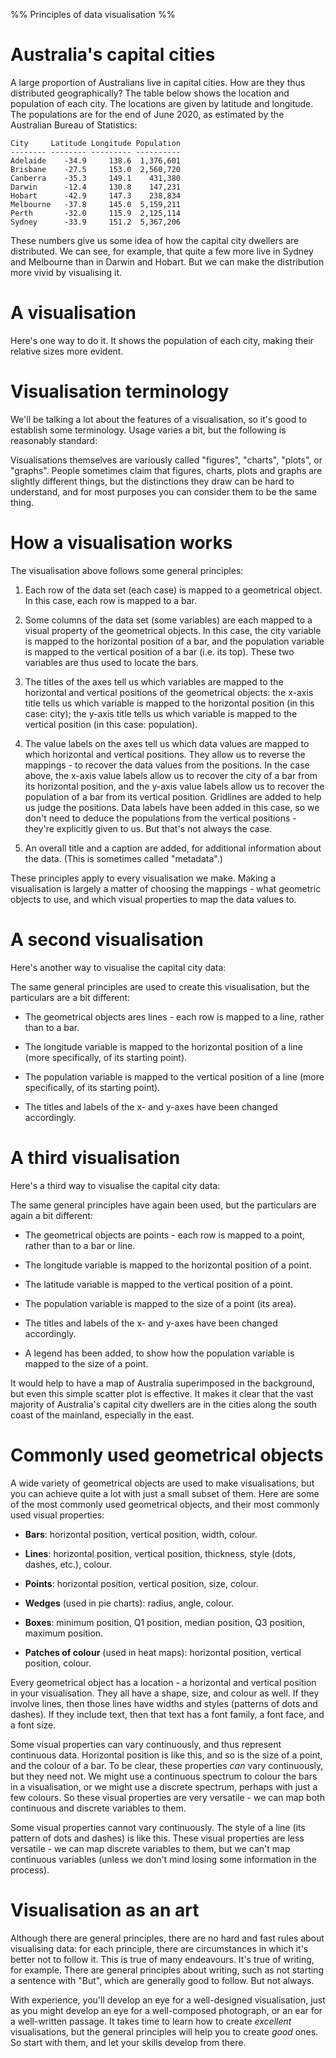 %% Principles of data visualisation %%

# Australia's capital cities

A large proportion of Australians live in capital cities. How are they thus distributed geographically? The table below shows the location and population of each city. The locations are given by latitude and longitude. The populations are for the end of June 2020, as estimated by the Australian Bureau of Statistics:

```
City     Latitude Longitude Population
-------- -------- --------- ----------
Adelaide    -34.9     138.6  1,376,601
Brisbane    -27.5     153.0  2,560,720
Canberra    -35.3     149.1    431,380
Darwin      -12.4     130.8    147,231
Hobart      -42.9     147.3    238,834
Melbourne   -37.8     145.0  5,159,211
Perth       -32.0     115.9  2,125,114
Sydney      -33.9     151.2  5,367,206
```

These numbers give us some idea of how the capital city dwellers are distributed. We can see, for example, that quite a few more live in Sydney and Melbourne than in Darwin and Hobart. But we can make the distribution more vivid by visualising it.

# A visualisation

Here's one way to do it. It shows the population of each city, making their relative sizes more evident.

<div id="pops"></div>
<script>
  Highcharts.chart("pops", {
  	title: {text: "Population of Australia's Capital Cities on 30 June 2020"},
  	subtitle: {text: "Populations are estimates"},
  	caption: {text: "Source: Australian Bureau of Statistics"},
  	xAxis: {title: {text: "Capital city"}, type: "category",},
  	yAxis: {min: 0, title: {text: "Population"}, tickInterval: 1000000},
  	legend: {enabled: false},
  	series: [{
  	  type: 'column',
  	  dataLabels: {enabled: true},
  		data: [
        ["Adelaide", 1376601],
        ["Brisbane", 2560720],
        ["Canberra", 431380],
        ["Darwin", 147231],
        ["Hobart", 238834],
        ["Melbourne", 5159211],
        ["Perth", 2125114],
        ["Sydney", 5367206],
      ],
  	}]
  });
</script>

# Visualisation terminology

We'll be talking a lot about the features of a visualisation, so it's good to establish some terminology. Usage varies a bit, but the following is reasonably standard:

<div id="terminology"></div>
<script>
  Highcharts.chart("terminology", {
    title: {text: "Visualisation title"},
	  subtitle: {text: "Visualisation subtitle"},
	  caption: {text: "Visualisation caption"},
  	xAxis: {title: {text: "x-axis title/label"}, labels: {format: "Value label"}},
  	yAxis: {min: 0, title: {text: "y-axis title/label"}, tickInterval: 1000000, labels: {format: "Value label"}},
    legend: {title: {text: "Legend title", style: {"fontWeight": "normal"}}, itemStyle: {fontWeight: "normal"}},
  	series: [{
  	  type: 'column',
  	  name: "Series label",
  	  dataLabels: {enabled: true, format: "Data label", style: {"fontWeight": "normal"}},
  		data: [1376601, 2560720, 431380, 147231, 238834, 5159211, 2125114, 5367206],
  	}]
  });
</script>

Visualisations themselves are variously called "figures", "charts", "plots", or "graphs". People sometimes claim that figures, charts, plots and graphs are slightly different things, but the distinctions they draw can be hard to understand, and for most purposes you can consider them to be the same thing.

# How a visualisation works

The visualisation above follows some general principles:

1. Each row of the data set (each case) is mapped to a geometrical object. In this case, each row is mapped to a bar.

1. Some columns of the data set (some variables) are each mapped to a visual property of the geometrical objects. In this case, the city variable is mapped to the horizontal position of a bar, and the population variable is mapped to the vertical position of a bar (i.e. its top). These two variables are thus used to locate the bars.

1. The titles of the axes tell us which variables are mapped to the horizontal and vertical positions of the geometrical objects: the x-axis title tells us which variable is mapped to the horizontal position (in this case: city); the y-axis title tells us which variable is mapped to the vertical position (in this case: population).

1. The value labels on the axes tell us which data values are mapped to which horizontal and vertical positions. They allow us to reverse the mappings - to recover the data values from the positions. In the case above, the x-axis value labels allow us to recover the city of a bar from its horizontal position, and the y-axis value labels allow us to recover the population of a bar from its vertical position. Gridlines are added to help us judge the positions. Data labels have been added in this case, so we don't need to deduce the populations from the vertical positions - they're explicitly given to us. But that's not always the case.

1. An overall title and a caption are added, for additional information about the data. (This is sometimes called "metadata".)

These principles apply to every visualisation we make. Making a visualisation is largely a matter of choosing the mappings - what geometric objects to use, and which visual properties to map the data values to.

# A second visualisation

Here's another way to visualise the capital city data:

<div id="longs"></div>
<script>
  Highcharts.chart("longs", {
  	title: {text: "Population of Australia's Capital Cities on 30 June 2020"},
  	caption: {text: "Source: Australian Bureau of Statistics"},
  	xAxis: {title: {text: "Longitude"}, gridLineWidth: 1, tickInterval: 2},
  	yAxis: {min: 0, title: {text: "Population"}, tickInterval: 1000000},
  	legend: {enabled: false},
  	series: [{
  	  type: "line",
  	  pointWidth: 20,
  		data: [
        {name: "Perth", x: 115.9, y: 2125114},
        {name: "Darwin", x: 130.8, y: 147231},
        {name: "Adelaide", x: 138.6, y: 1376601},
        {name: "Melbourne", x: 145.0, y: 5159211},
        {name: "Hobart", x: 147.3, y: 238834},
        {name: "Canberra", x: 149.1, y: 431380},
        {name: "Sydney", x: 151.2, y: 5367206},
        {name: "Brisbane", x: 153.0, y: 2560720},
      ],
  	}]
  });
</script>

The same general principles are used to create this visualisation, but the particulars are a bit different:

- The geometrical objects ares lines - each row is mapped to a line, rather than to a bar.

- The longitude variable is mapped to the horizontal position of a line (more specifically, of its starting point).

- The population variable is mapped to the vertical position of a line (more specifically, of its starting point).

- The titles and labels of the x- and y-axes have been changed accordingly.

# A third visualisation

Here's a third way to visualise the capital city data:

<div id="latlonpop"></div>
<script>
  Highcharts.chart("latlonpop", {
    chart: {type: "bubble", height: 500},
  	title: {text: "Population of Australia's Capital Cities on 30 June 2020"},
  	caption: {text: "Source: Australian Bureau of Statistics"},
    xAxis: {min: 110, max: 160, title: {enabled: true, text: "Longitude"}, gridLineWidth: 1, tickInterval: 2},
    yAxis: {title: {text: "Latitude"}, tickInterval: 2},
    series: [{
      name: "",
      data: [
        {name: "Adelaide", y: -34.9, x: 138.6, z: 1376601},
        {name: "Brisbane", y: -27.5, x: 153.0, z: 2560720},
        {name: "Canberra", y: -35.3, x: 149.1, z: 431380},
        {name: "Darwin", y: -12.4, x: 130.8, z: 147231},
        {name: "Hobart", y: -42.9, x: 147.3, z: 238834},
        {name: "Melbourne", y: -37.8, x: 145.0, z: 5159211},
        {name: "Perth", y: -32.0, x: 115.9, z: 2125114},
        {name: "Sydney", y: -33.9, x: 151.2, z: 5367206},
      ],
      dataLabels: {enabled: false, format: "{point.name}<br>{point.z:,.0f}", useHTML: true, allowOverlap: true},
    }],
    legend: {title: {text: "Population", style: {"fontWeight": "normal"}}, symbolWidth: 0, align: "right", verticalAlign: "middle", layout: "vertical", bubbleLegend: {enabled: true, ranges: [{value: 2000000},{value: 4000000},{value: 6000000}]}},
  });
</script>

The same general principles have again been used, but the particulars are again a bit different:

- The geometrical objects are points - each row is mapped to a point, rather than to a bar or line.

- The longitude variable is mapped to the horizontal position of a point.

- The latitude variable is mapped to the vertical position of a point.

- The population variable is mapped to the size of a point (its area).

- The titles and labels of the x- and y-axes have been changed accordingly.

- A legend has been added, to show how the population variable is mapped to the size of a point. 

It would help to have a map of Australia superimposed in the background, but even this simple scatter plot is effective. It makes it clear that the vast majority of Australia's capital city dwellers are in the cities along the south coast of the mainland, especially in the east.

# Commonly used geometrical objects

A wide variety of geometrical objects are used to make visualisations, but you can achieve quite a lot with just a small subset of them. Here are some of the most commonly used geometrical objects, and their most commonly used visual properties:

- **Bars**: horizontal position, vertical position, width, colour. 

- **Lines**: horizontal position, vertical position, thickness, style (dots, dashes, etc.), colour. 

- **Points**: horizontal position, vertical position, size, colour. 

- **Wedges** (used in pie charts): radius, angle, colour. 

- **Boxes**: minimum position, Q1 position, median position, Q3 position, maximum position.

- **Patches of colour** (used in heat maps): horizontal position, vertical position, colour.

Every geometrical object has a location - a horizontal and vertical position in your visualisation. They all have a shape, size, and colour as well. If they involve lines, then those lines have widths and styles (patterns of dots and dashes). If they include text, then that text has a font family, a font face, and a font size.

Some visual properties can vary continuously, and thus represent continuous data. Horizontal position is like this, and so is the size of a point, and the colour of a bar. To be clear, these properties *can* vary continuously, but they need not. We might use a continuous spectrum to colour the bars in a visualisation, or we might use a discrete spectrum, perhaps with just a few colours. So these visual properties are very versatile - we can map both continuous and discrete variables to them.

Some visual properties cannot vary continuously. The style of a line (its pattern of dots and dashes) is like this. These visual properties are less versatile - we can map discrete variables to them, but we can't map continuous variables (unless we don't mind losing some information in the process).

# Visualisation as an art

Although there are general principles, there are no hard and fast rules about visualising data: for each principle, there are circumstances in which it's better not to follow it. This is true of many endeavours. It's true of writing, for example. There are general principles about writing, such as not starting a sentence with "But", which are generally good to follow. But not always.

With experience, you'll develop an eye for a well-designed visualisation, just as you might develop an eye for a well-composed photograph, or an ear for a well-written passage. It takes time to learn how to create *excellent* visualisations, but the general principles will help you to create *good* ones. So start with them, and let your skills develop from there.